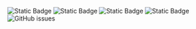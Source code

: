 ![Static Badge](https://img.shields.io/badge/blacklists-60-000000) ![Static Badge](https://img.shields.io/badge/blacklisted-2797838-cc0000) ![Static Badge](https://img.shields.io/badge/whitelisted-2245-00CC00) ![Static Badge](https://img.shields.io/badge/streaming_blacklist-28107-000000) ![GitHub issues](https://img.shields.io/github/issues/fabriziosalmi/blacklists)
